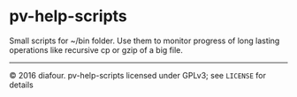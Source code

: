 # pv-help-scripts
Small scripts for ~/bin folder. Use them to monitor progress of long lasting operations like recursive cp or gzip of a big file.

---
© 2016 diafour. pv-help-scripts licensed under GPLv3; see `LICENSE` for details
